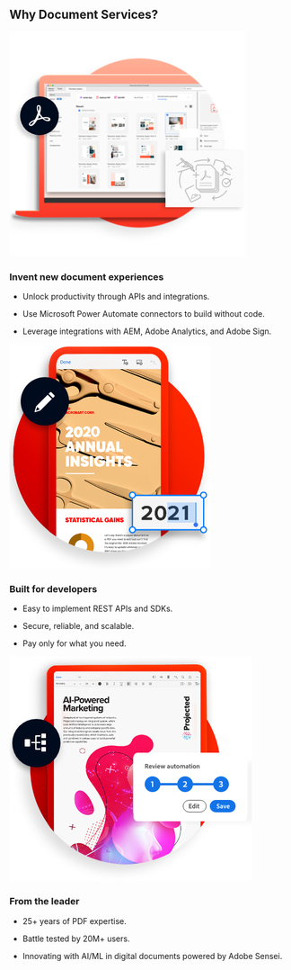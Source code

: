 <TitleBlock slots="heading" theme="lightest" className="titleBlock-align-left"/>

## Why Document Services?

<TextBlock slots="image,heading,text" width="33%" theme="lightest"  className="align-left img-m-size horizontal-align-heading home-list-points"/>

![Invent new document experiences](../images/img-consistent-hifi@2x.png)

### Invent new document experiences

- Unlock productivity through APIs and integrations.

- Use Microsoft Power Automate connectors to build without code.

- Leverage integrations with AEM, Adobe Analytics, and Adobe Sign.



<TextBlock slots="image,heading,text" width="33%" theme="lightest"   className="align-left img-m-size horizontal-align-heading home-list-points"/>

![Built for developers](../images/img-customized-experiences@2x.png)

### Built for developers

- Easy to implement REST APIs and SDKs.

- Secure, reliable, and scalable.

- Pay only for what you need.



<TextBlock slots="image, heading, text" width="33%" theme="lightest"  className="align-left img-m-size horizontal-align-heading home-list-points"/>

![From the leader](../images/img-workflow-automation@2x.png)

### From the leader

- 25+ years of PDF expertise.

- Battle tested by 20M+ users.

- Innovating with AI/ML in digital documents powered by Adobe Sensei.